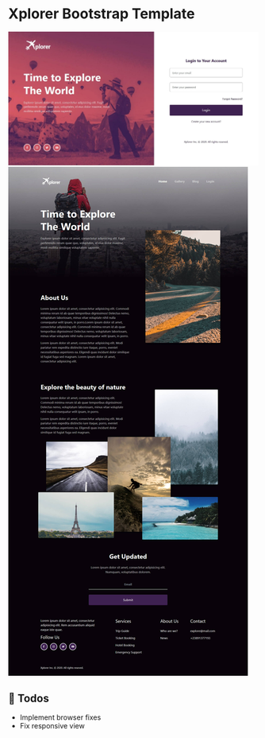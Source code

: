 # Xplorer Bootstrap Template

<img src="img/screenshot.jpg" alt="Screenshot">
<img src="img/screenshot2.jpg" alt="Screenshot">

## :book: Todos
 - Implement browser fixes
 - Fix responsive view
